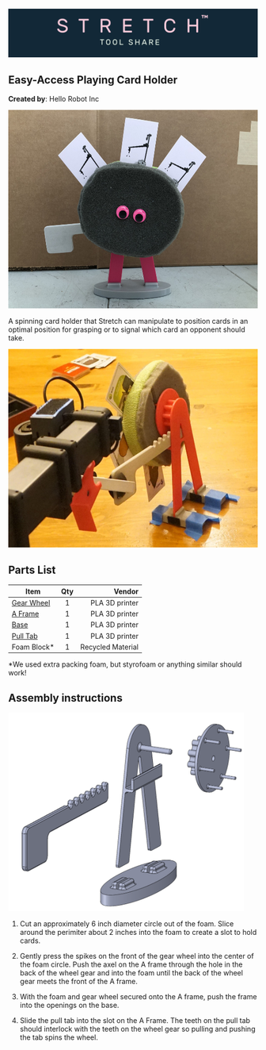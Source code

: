 ![image](../../images/banner.png)

## Easy-Access Playing Card Holder

**Created by**: Hello Robot Inc

<img src="images/card_holder.jpeg" alt="Card holder in use" height="400" />


A spinning card holder that Stretch can manipulate to position cards in an optimal position for grasping or to signal which card an opponent should take. 

<img src="images/in_action.jpg" alt="Card holder in use" height="400" />


## Parts List

| Item | Qty | Vendor           |
| ------------- |:-------------:| -----: |
| [Gear Wheel](CAD/gear_wheel.STL) | 1 | PLA 3D printer |
| [A Frame](CAD/A_frame.STL) | 1 | PLA 3D printer |
| [Base](CAD/base_v2.STL) | 1 | PLA 3D printer |
| [Pull Tab](CAD/pull_tab.STL) | 1 | PLA 3D printer |
| Foam Block* | 1 | Recycled Material |

*We used extra packing foam, but styrofoam or anything similar should work!

## Assembly instructions

<img src="images/card_hold_expl.PNG" alt="Assembly" height="400" />

1. Cut an approximately 6 inch diameter circle out of the foam. Slice around the perimiter about 2 inches into the foam to create a slot to hold cards.  
2. Gently press the spikes on the front of the gear wheel into the center of the foam circle. Push the axel on the A frame through the hole in the back of the wheel gear and into the foam until the back of the wheel gear meets the front of the A frame. 

3. With the foam and gear wheel secured onto the A frame, push the frame into the openings on the base.

4. Slide the pull tab into the slot on the A Frame. The teeth on the pull tab should interlock with the teeth on the wheel gear so pulling and pushing the tab spins the wheel.